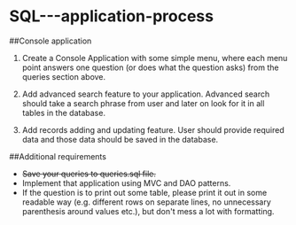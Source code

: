 # SQL---application-process
##Console application

1. Create a Console Application with some simple menu, where each menu point answers one question (or does what the question asks) from the queries section above.

2. Add advanced search feature to your application. Advanced search should take a search phrase from user and later on look for it in all tables in the database.

3. Add records adding and updating feature. User should provide required data and those data should be saved in the database.

##Additional requirements
* ~~Save your queries to queries.sql file.~~
* Implement that application using MVC and DAO patterns.
* If the question is to print out some table, please print it out in some readable way (e.g. different rows on separate lines, no unnecessary parenthesis around values etc.), but don't mess a lot with formatting.
